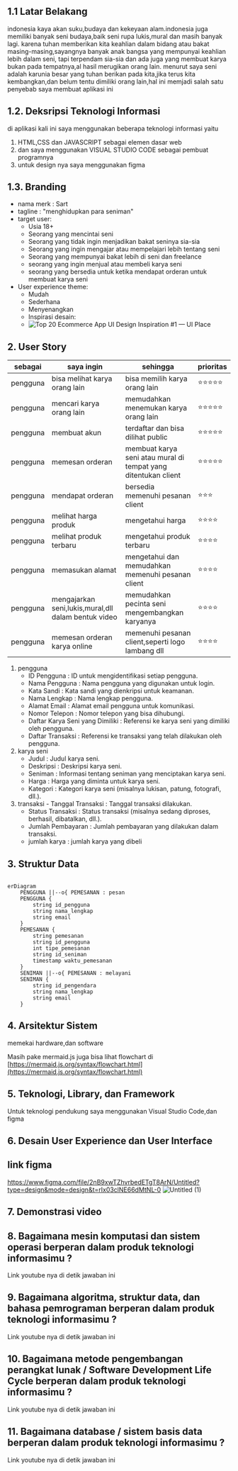 ## 1.1 Latar Belakang

indonesia kaya akan suku,budaya dan kekeyaan alam.indonesia juga memiliki banyak seni budaya,baik seni rupa lukis,mural dan masih banyak lagi. karena tuhan memberikan kita keahlian dalam bidang atau bakat masing-masing,sayangnya banyak anak bangsa yang mempunyai keahlian lebih dalam seni, tapi terpendam sia-sia dan ada juga yang membuat karya bukan pada tempatnya,al hasil merugikan orang lain. menurut saya seni adalah karunia besar yang tuhan berikan pada kita,jika terus kita kembangkan,dan belum tentu dimiliki orang lain,hal ini memjadi salah satu penyebab saya membuat aplikasi ini                              
## 1.2. Deksripsi Teknologi Informasi

di aplikasi kali ini saya menggunakan beberapa teknologi informasi yaitu
1. HTML,CSS dan JAVASCRIPT sebagai elemen dasar web
2. dan saya menggunakan VISUAL STUDIO CODE sebagai pembuat programnya
3. untuk design nya saya menggunakan figma 


## 1.3. Branding

- nama merk : Sart                                                                                                 
- tagline : "menghidupkan para seniman"                                              
- target user: 
    - Usia 18+                                                                                                
    - Seorang yang mencintai seni                                                                          
    - Seorang yang tidak ingin menjadikan bakat seninya sia-sia
    - Seorang yang ingin mengajar atau mempelajari lebih tentang seni
    - Seorang yang mempunyai bakat lebih di seni dan freelance
    - seorang yang ingin menjual atau membeli karya seni
    - seorang yang bersedia untuk ketika mendapat orderan untuk membuat karya seni 
- User experience theme:
   - Mudah
   - Sederhana
   - Menyenangkan
   - Inspirasi desain:
   - ![Top 20 Ecommerce App UI Design Inspiration #1 — UI Place](https://github.com/Azispanji24/azis-job-interview-if/assets/144518898/8c84cf0e-621e-4784-ac12-7f399400e691)

  






## 2. User Story

sebagai | saya ingin | sehingga | prioritas
---|---|---|---
pengguna | bisa melihat karya orang lain | bisa memilih karya orang lain | ⭐⭐⭐⭐⭐
pengguna | mencari karya orang lain | memudahkan menemukan karya orang lain | ⭐⭐⭐⭐⭐
pengguna | membuat akun | terdaftar dan bisa dilihat public | ⭐⭐⭐⭐⭐
pengguna | memesan orderan | membuat karya seni atau mural di tempat yang ditentukan client | ⭐⭐⭐⭐⭐
pengguna | mendapat orderan | bersedia memenuhi pesanan client | ⭐⭐⭐
pengguna | melihat harga produk | mengetahui harga | ⭐⭐⭐⭐
pengguna | melihat produk terbaru | mengetahui produk terbaru | ⭐⭐⭐⭐
pengguna | memasukan alamat | mengetahui dan memudahkan memenuhi pesanan client | ⭐⭐⭐⭐
pengguna | mengajarkan seni,lukis,mural,dll dalam bentuk video | memudahkan pecinta seni mengembangkan karyanya | ⭐⭐⭐⭐
pengguna | memesan orderan karya online | memenuhi pesanan client,seperti logo lambang dll | ⭐⭐⭐⭐

1. pengguna                                                                                                        
    - ID Pengguna : ID untuk mengidentifikasi setiap pengguna.
    - Nama Pengguna : Nama pengguna yang digunakan untuk login.
    - Kata Sandi : Kata sandi yang dienkripsi untuk keamanan.
    - Nama Lengkap : Nama lengkap pengguna.
    - Alamat Email : Alamat email pengguna untuk komunikasi.
    - Nomor Telepon : Nomor telepon yang bisa dihubungi.
    - Daftar Karya Seni yang Dimiliki : Referensi ke karya seni yang dimiliki oleh pengguna.
    - Daftar Transaksi : Referensi ke transaksi yang telah dilakukan oleh pengguna.
2. karya seni
    - Judul : Judul karya seni.
    - Deskripsi : Deskripsi karya seni.
    - Seniman : Informasi tentang seniman yang menciptakan karya seni.
    - Harga : Harga yang diminta untuk karya seni.
    - Kategori : Kategori karya seni (misalnya lukisan, patung, fotografi, dll.).
3. transaksi                                                                                                              - Tanggal Transaksi : Tanggal transaksi dilakukan.
    - Status Transaksi : Status transaksi (misalnya sedang diproses, berhasil, dibatalkan, dll.).
    - Jumlah Pembayaran : Jumlah pembayaran yang dilakukan dalam transaksi.
    - jumlah karya : jumlah karya yang dibeli
## 3. Struktur Data


      
```mermaid

erDiagram
    PENGGUNA ||--o{ PEMESANAN : pesan
    PENGGUNA {
        string id_pengguna
        string nama_lengkap
        string email
    }
    PEMESANAN {
        string pemesanan
        string id_pengguna
        int tipe_pemesanan
        string id_seniman
        timestamp waktu_pemesanan
    }
    SENIMAN ||--o{ PEMESANAN : melayani
    SENIMAN {
        string id_pengendara
        string nama_lengkap
        string email
    }

```

## 4. Arsitektur Sistem
memekai hardware,dan software

Masih pake mermaid.js juga bisa lihat flowchart di [https://mermaid.js.org/syntax/flowchart.html](https://mermaid.js.org/syntax/flowchart.html)

## 5. Teknologi, Library, dan Framework
Untuk teknologi pendukung saya menggunakan Visual Studio Code,dan figma 
## 6. Desain User Experience dan User Interface
## link figma
https://www.figma.com/file/2nB9xwTZhvrbedETgT8ArN/Untitled?type=design&mode=design&t=rIx03clNE66dMtNL-0
![Untitled (1)](https://github.com/Azispanji24/azis-job-interview-if/assets/144518898/4da87cfc-bd75-4dce-8ab3-5aae79cdd9a9)
## 7. Demonstrasi video

## 8. Bagaimana mesin komputasi dan sistem operasi berperan dalam produk teknologi informasimu ?

Link youtube nya di detik jawaban ini

## 9. Bagaimana algoritma, struktur data, dan bahasa pemrograman berperan dalam produk teknologi informasimu ?

Link youtube nya di detik jawaban ini

## 10. Bagaimana metode pengembangan perangkat lunak / Software Development Life Cycle berperan dalam produk teknologi informasimu ?

Link youtube nya di detik jawaban ini

## 11. Bagaimana database / sistem basis data berperan dalam produk teknologi informasimu ?

Link youtube nya di detik jawaban ini
